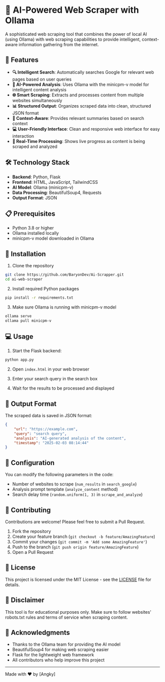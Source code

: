 # 🤖 AI-Powered Web Scraper with Ollama

A sophisticated web scraping tool that combines the power of local AI (using Ollama) with web scraping capabilities to provide intelligent, context-aware information gathering from the internet.

## 🌟 Features

- **🔍 Intelligent Search**: Automatically searches Google for relevant web pages based on user queries
- **🧠 AI-Powered Analysis**: Uses Ollama with the minicpm-v model for intelligent content analysis
- **🌐 Smart Scraping**: Extracts and processes content from multiple websites simultaneously
- **📊 Structured Output**: Organizes scraped data into clean, structured JSON format
- **🎯 Context-Aware**: Provides relevant summaries based on search context
- **💻 User-Friendly Interface**: Clean and responsive web interface for easy interaction
- **🚀 Real-Time Processing**: Shows live progress as content is being scraped and analyzed

## 🛠️ Technology Stack

- **Backend**: Python, Flask
- **Frontend**: HTML, JavaScript, TailwindCSS
- **AI Model**: Ollama (minicpm-v)
- **Data Processing**: BeautifulSoup4, Requests
- **Output Format**: JSON

## 📋 Prerequisites

- Python 3.8 or higher
- Ollama installed locally
- minicpm-v model downloaded in Ollama

## 🚀 Installation

1. Clone the repository
```bash
git clone https://github.com/BaryonDev/Ai-Scrapper.git
cd ai-web-scraper
```

2. Install required Python packages
```bash
pip install -r requirements.txt
```

3. Make sure Ollama is running with minicpm-v model
```bash
ollama serve
ollama pull minicpm-v
```

## 💻 Usage

1. Start the Flask backend:
```bash
python app.py
```

2. Open `index.html` in your web browser

3. Enter your search query in the search box

4. Wait for the results to be processed and displayed

## 📄 Output Format

The scraped data is saved in JSON format:
```json
{
    "url": "https://example.com",
    "query": "search query",
    "analysis": "AI-generated analysis of the content",
    "timestamp": "2025-02-03 08:14:44"
}
```

## 🔧 Configuration

You can modify the following parameters in the code:
- Number of websites to scrape (`num_results` in `search_google`)
- Analysis prompt template (`analyze_content` method)
- Search delay time (`random.uniform(1, 3)` in `scrape_and_analyze`)

## 🤝 Contributing

Contributions are welcome! Please feel free to submit a Pull Request.

1. Fork the repository
2. Create your feature branch (`git checkout -b feature/AmazingFeature`)
3. Commit your changes (`git commit -m 'Add some AmazingFeature'`)
4. Push to the branch (`git push origin feature/AmazingFeature`)
5. Open a Pull Request

## 📝 License

This project is licensed under the MIT License - see the [LICENSE](LICENSE) file for details.

## 🚨 Disclaimer

This tool is for educational purposes only. Make sure to follow websites' robots.txt rules and terms of service when scraping content.

## 🙏 Acknowledgments

- Thanks to the Ollama team for providing the AI model
- BeautifulSoup4 for making web scraping easier
- Flask for the lightweight web framework
- All contributors who help improve this project

---
Made with ❤️ by [Angky]

